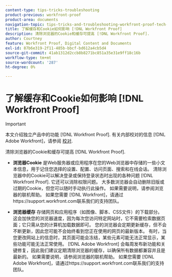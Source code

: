 ```yaml
---
content-type: tips-tricks-troubleshooting
product-previous: workfront-proof
product-area: documents
navigation-topic: tips-tricks-and-troubleshooting-workfront-proof-tech-corner
title: 了解缓存和Cookie如何影响 [!DNL Workfront Proof]
description: 清除浏览器的Cookie和缓存可提高 [!DNL Workfront Proof].
author: Courtney
feature: Workfront Proof, Digital Content and Documents
exl-id: 87b6e319-2f11-485b-bbcf-bd612a4cb5d4
source-git-commit: 41ab1312d2ccb8b8271bc851a35e31e9ff18c16b
workflow-type: tm+mt
source-wordcount: '287'
ht-degree: 0%

---
```


# 了解缓存和Cookie如何影响 [!DNL Workfront Proof]

>[!IMPORTANT]
>
>本文介绍独立产品中的功能 [!DNL Workfront Proof]. 有关内部校对的信息 [!DNL Adobe Workfront]，请参阅 [校对](../../../review-and-approve-work/proofing/proofing.md).

清除浏览器的Cookie和缓存可提高 [!DNL Workfront Proof].

* **浏览器Cookie** 是Web服务器或应用程序在您的Web浏览器中存储的一些小文本信息，用于记住您选择的设置、配置、访问页面、搜索和在线会话。
清除浏览器中的Cookie可以解决登录或保持登录状态时出现的各种问题 [!DNL Workfront Proof]. 它还可以消除权限问题。 大多数浏览器会自动删除旧版或过期的Cookie，但您可以随时手动执行此操作。 如果需要说明，请参阅浏览器的联机帮助。 如果您需要 [!DNL Workfront]，请通过https://support.workfront.com联系我们的支持团队。

* **浏览器缓存** 存储网页和应用程序（如图像、脚本、CSS文件）的下载部分。 这会加快您的浏览器速度，因为每次您访问特定网站时，它不需要检索数据页面；它只需从您的计算机加载数据即可。
您的浏览器会定期更新缓存，但不会不断更新，因此您可能不会始终看到您正在使用的网页的最新版本。 有时，当您更改网站上的信息时，其页面可能会冻结，某些元素可能无法正常显示，某些功能可能无法正常使用。
   [!DNL Adobe Workfront] 会每周发布新功能和关键修复，因此我们建议定期清除浏览器的缓存，以确保所有数据都兼容并且是最新的。 如果需要说明，请参阅浏览器的联机帮助。 如果您需要 [!DNL Adobe Workfront]，请通过https://support.workfront.com联系我们的支持团队。
